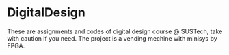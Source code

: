 # DigitalDesign
These are assignments and codes of digital design course @ SUSTech, take with caution if you need. The project is a vending mechine with minisys by FPGA.
